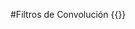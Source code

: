 #Filtros de Convolución
{{<p5-div sketch = '/visualcomputing/content/sketches/Convolution_filter/sketch.js'>}}